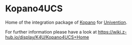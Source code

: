# Kopano4UCS

Home of the integration package of [Kopano](http://kopano.com) for [Univention](http://univention.com).

For further information please have a look at https://wiki.z-hub.io/display/K4U/Kopano4UCS+Home
